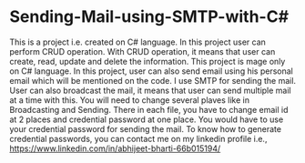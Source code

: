 # Sending-Mail-using-SMTP-with-C#
This is a project i.e. created on C# language.
In this project user can perform CRUD operation. With CRUD operation, it means that user can create, read, update and delete the information.
This project is mage only on C# language.
In this project, user can also send email using his personal email which will be mentioned on the code.
I use SMTP for sending the mail.
User can also broadcast the mail, it means that user can send multiple mail at a time with this.
You will need to change several plaves like in Broadcasting and Sending.
There in each file, you have to change email id at 2 places and credential password at one place.
You would have to use your credential password for sending the mail.
To know how to generate credential passwords, you can contact me on my linkedin profile i.e., https://www.linkedin.com/in/abhijeet-bharti-66b015194/
